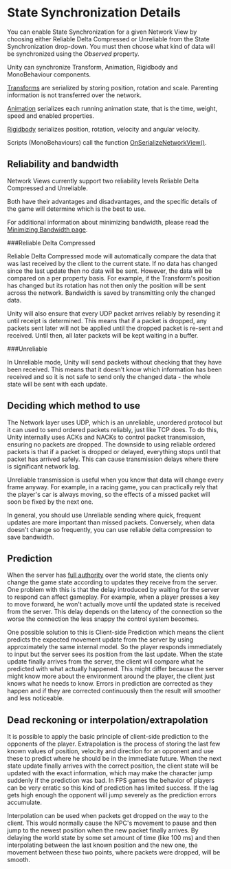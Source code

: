 State Synchronization Details
=============================


You can enable State Synchronization for a given Network View by choosing either <span class=component>Reliable Delta Compressed</span> or <span class=component>Unreliable</span> from the <span class=component>State Synchronization</span> drop-down.  You must then choose what kind of data will be synchronized using the _Observed_ property.

Unity can synchronize Transform, Animation, Rigidbody and MonoBehaviour components.

[Transforms](class-transform.html) are serialized by storing position, rotation and scale. Parenting information is not transferred over the network.

[Animation](class-animation.html) serializes each running animation state, that is the time, weight, speed and enabled properties.

[Rigidbody](class-rigidbody.html) serializes position, rotation, velocity and angular velocity.

Scripts (MonoBehaviours) call the function [OnSerializeNetworkView()](scriptref:network.onserializenetworkview.html.html).


Reliability and bandwidth
-------------------------


Network Views currently support two reliability levels Reliable Delta Compressed and Unreliable.

Both have their advantages and disadvantages, and the specific details of the game will determine which is the best to use.

For additional information about minimizing bandwidth, please read the [Minimizing Bandwidth page](net-minimizingbandwidth.html).

###Reliable Delta Compressed

<span class=component>Reliable Delta Compressed</span> mode will automatically compare the data that was last received by the client to the current state. If no data has changed since the last update then no data will be sent. However, the data will be compared on a per property basis. For example, if the Transform's position has changed but its rotation has not then only the position will be sent across the network. Bandwidth is saved by transmitting only the changed data.

Unity will also ensure that every UDP packet arrives reliably by resending it until receipt is determined.  This means that if a packet is dropped, any packets sent later will not be applied until the dropped packet is re-sent and received.  Until then, all later packets will be kept waiting in a buffer.


###Unreliable

In <span class=component>Unreliable</span> mode, Unity will send packets without checking that they have been received. This means that it doesn't know which information has been received and so it is not safe to send only the changed data - the whole state will be sent with each update.

Deciding which method to use
----------------------------


The Network layer uses UDP, which is an unreliable, unordered protocol but it can used to send ordered packets reliably, just like TCP does. To do this, Unity internally uses ACKs and NACKs to control packet transmission, ensuring no packets are dropped. The downside to using reliable ordered packets is that if a packet is dropped or delayed, everything stops until that packet has arrived safely. This can cause transmission delays where there is significant network lag.

Unreliable transmission is useful when you know that data will change every frame anyway. For example, in a racing game, you can practically rely that the player's car is always moving, so the effects of a missed packet will soon be fixed by the next one.

In general, you should use Unreliable sending where quick, frequent updates are more important than missed packets. Conversely, when data doesn't change so frequently, you can use reliable delta compression to save bandwidth.

Prediction
----------


When the server has [full authority](main.net-highleveloverview.html) over the world state, the clients only change the game state according to updates they receive from the server. One problem with this is that the delay introduced by waiting for the server to respond can affect gameplay. For example, when a player presses a key to move forward, he won't actually move until the updated state is received from the server. This delay depends on the latency of the connection so the worse the connection the less snappy the control system becomes.

One possible solution to this is <span class=keyword>Client-side Prediction</span> which means the client predicts the expected movement update from the server by using approximately the same internal model. So the player responds immediately to input but the server sees its position from the last update. When the state update finally arrives from the server, the client will compare what he predicted with what actually happened. This might differ because the server might know more about the environment around the player, the client just knows what he needs to know. Errors in prediction are corrected as they happen and if they are corrected continuously then the result will smoother and less noticeable.


Dead reckoning or interpolation/extrapolation
---------------------------------------------


It is possible to apply the basic principle of client-side prediction to the opponents of the player. <span class=keyword>Extrapolation</span> is the process of storing the last few known values of position, velocity and direction for an opponent and use these to predict where he should be in the immediate future. When the next state update finally arrives with the correct position, the client state will be updated with the exact information, which may make the character jump suddenly if the prediction was bad. In FPS games the behavior of players can be very erratic so this kind of prediction has limited success. If the lag gets high enough the opponent will jump severely as the prediction errors accumulate.

<span class=keyword>Interpolation</span> can be used when packets get dropped on the way to the client. This would normally cause the NPC's movement to pause and then jump to the newest position when the new packet finally arrives. By delaying the world state by some set amount of time (like 100 ms) and then interpolating between the last known position and the new one, the movement between these two points, where packets were dropped, will be smooth.
